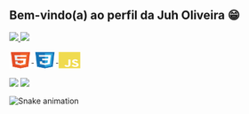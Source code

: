 ## Bem-vindo(a) ao perfil da Juh Oliveira 😁

 <div>
   <a href="https://github.com/juholiveira-dev">
   <img height="180em" src="https://github-readme-stats.vercel.app/api?username=juholiveira-dev&show_icons=true&theme=aura_dark&include_all_commits=true&count_private=true"/>
   <img height="180em" src="https://github-readme-stats.vercel.app/api/top-langs/?username=juholiveira-dev&layout=compact&langs_count=6&theme=tokyonight"/>

</div>
<div style="display: inline_block"><br>
  <img align="center" alt="HTML" height="30" width="40" src="https://raw.githubusercontent.com/devicons/devicon/master/icons/html5/html5-original.svg">
  <img align="center" alt="CSS" height="30" width="40" src="https://raw.githubusercontent.com/devicons/devicon/master/icons/css3/css3-original.svg">
  <img align="center" alt="Js" height="30" width="40" src="https://raw.githubusercontent.com/devicons/devicon/master/icons/javascript/javascript-plain.svg">
</div>
 
 <br>
 
<div> 
  <a href = "mailto:julianasoares.gvr@gmail.com"><img src="https://img.shields.io/badge/-Gmail-%23333?style=for-the-badge&logo=gmail&logoColor=white" target="_blank"></a>
  <a href="https://www.linkedin.com/in/juliana-oliveira-9b583872/" target="_blank"><img src="https://img.shields.io/badge/-LinkedIn-%230077B5?style=for-the-badge&logo=linkedin&logoColor=white" target="_blank"></a> 
 
  ![Snake animation](https://github.com/juholiveira-dev/juholiveira-dev/blob/output/github-contribution-grid-snake.svg)

</div>
